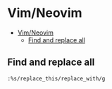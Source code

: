 # Vim/Neovim
<!--ts-->
* [Vim/Neovim](vim.md#vimneovim)
   * [Find and replace all](vim.md#find-and-replace-all)

<!-- Added by: runner, at: Mon Dec 13 17:26:11 UTC 2021 -->

<!--te-->

## Find and replace all
```vim
:%s/replace_this/replace_with/g
```

